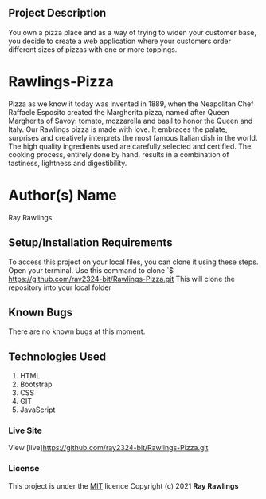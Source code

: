 ## Project Description
You own a pizza place and as a way of trying to widen your customer base, you decide to create a web application where your customers order different sizes of pizzas with one or more toppings. 


# Rawlings-Pizza
Pizza as we know it today was invented in 1889, when the Neapolitan Chef Raffaele Esposito created the Margherita pizza, named after Queen Margherita of Savoy: tomato, mozzarella and basil to honor the Queen and Italy. Our Rawlings pizza is made with love. It embraces the palate, surprises and creatively interprets the most famous Italian dish in the world. The high quality ingredients used are carefully selected and certified. The cooking process, entirely done by hand, results in a combination of tastiness, lightness and digestibility.

# Author(s) Name
Ray Rawlings
## Setup/Installation Requirements

To access this project on your local files, you can clone it using these steps.
Open your terminal.
Use this command to clone `$ https://github.com/ray2324-bit/Rawlings-Pizza.git
This will clone the repository into your local folder
## Known Bugs
There are no known bugs at this moment.
## Technologies Used
1. HTML
2. Bootstrap
3. CSS
4. GIT
5. JavaScript
### Live Site
View [live]https://github.com/ray2324-bit/Rawlings-Pizza.git
### License
This project is under the [MIT](https://choosealicense.com/licenses/mit/) licence
Copyright (c) 2021 **Ray Rawlings**
